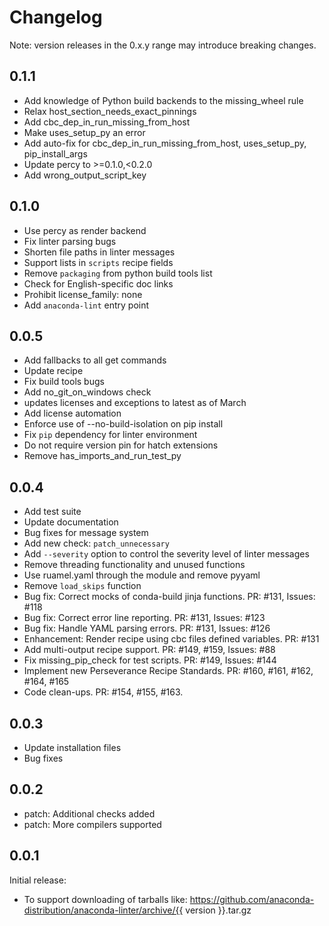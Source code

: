 # Changelog
Note: version releases in the 0.x.y range may introduce breaking changes.

## 0.1.1
- Add knowledge of Python build backends to the missing_wheel rule
- Relax host_section_needs_exact_pinnings
- Add cbc_dep_in_run_missing_from_host
- Make uses_setup_py an error
- Add auto-fix for cbc_dep_in_run_missing_from_host, uses_setup_py, pip_install_args
- Update percy to >=0.1.0,<0.2.0
- Add wrong_output_script_key

## 0.1.0
- Use percy as render backend
- Fix linter parsing bugs
- Shorten file paths in linter messages
- Support lists in `scripts` recipe fields
- Remove `packaging` from python build tools list
- Check for English-specific doc links
- Prohibit license_family: none
- Add `anaconda-lint` entry point

## 0.0.5

- Add fallbacks to all get commands
- Update recipe
- Fix build tools bugs
- Add no_git_on_windows check
- updates licenses and exceptions to latest as of March
- Add license automation
- Enforce use of --no-build-isolation on pip install
- Fix `pip` dependency for linter environment
- Do not require version pin for hatch extensions
- Remove has_imports_and_run_test_py

## 0.0.4

- Add test suite
- Update documentation
- Bug fixes for message system
- Add new check: `patch_unnecessary`
- Add `--severity` option to control the severity level of linter messages
- Remove threading functionality and unused functions
- Use ruamel.yaml through the module and remove pyyaml
- Remove `load_skips` function
- Bug fix: Correct mocks of conda-build jinja functions. PR: #131, Issues: #118
- Bug fix: Correct error line reporting. PR: #131, Issues: #123
- Bug fix: Handle YAML parsing errors. PR: #131, Issues: #126
- Enhancement: Render recipe using cbc files defined variables. PR: #131
- Add multi-output recipe support. PR: #149, #159, Issues: #88
- Fix missing_pip_check for test scripts. PR: #149, Issues: #144
- Implement new Perseverance Recipe Standards. PR: #160, #161, #162, #164, #165
- Code clean-ups. PR: #154, #155, #163.

## 0.0.3

- Update installation files
- Bug fixes

## 0.0.2

- patch: Additional checks added
- patch: More compilers supported

## 0.0.1

Initial release:
- To support downloading of tarballs like: https://github.com/anaconda-distribution/anaconda-linter/archive/{{ version }}.tar.gz
